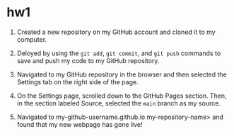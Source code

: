 # hw1

1. Created a new repository on my GitHub account and cloned it to my computer.

2. Deloyed by using the `git add`, `git commit`, and `git push` commands to save and push my code to my GitHub repository.

3. Navigated to my GitHub repository in the browser and then selected the Settings tab on the right side of the page.

4. On the Settings page, scrolled down to the GitHub Pages section. Then, in the section labeled Source, selected the `main` branch as my source.

5. Navigated to  my-github-username.github.io my-repository-name> and found that my new webpage has gone live! 





